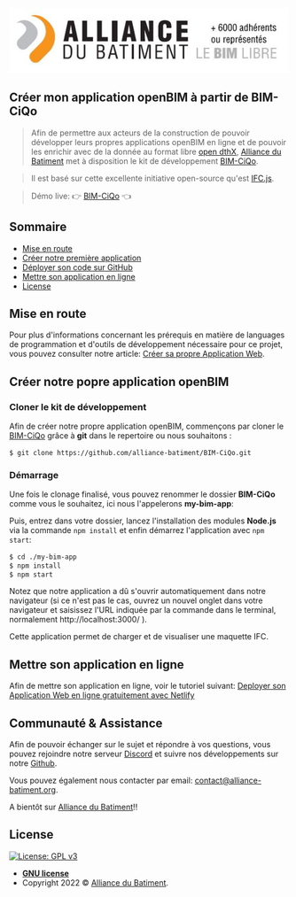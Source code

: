 ![BIM-CiQo](./AllianceBatiment.jpeg "BIM-CiQo")

## Créer mon application openBIM à partir de BIM-CiQo

> Afin de permettre aux acteurs de la construction de pouvoir développer leurs propres applications openBIM en ligne et de pouvoir les enrichir avec de la donnée au format libre <a href="https://alliance-batiment.org/open-dthx-langage-ouvert-et-libre-dacces-pour-decrire-les-composants/" target="_blank">open dthX</a>, <a href="https://alliance-batiment.org/" target="_blank">Alliance du Batiment</a> met à disposition le kit de développement <a href="https://github.com/alliance-batiment/bim-ciqo" target="_blank">BIM-CiQo</a>.

> Il est basé sur cette excellente initiative open-source qu'est <a href="https://ifcjs.github.io/info/" target="_blank">IFC.js</a>.

>Démo live: 👉 <a href="https://alliance-batiment.ciqo.eu/" target="_blank">BIM-CiQo</a> 👈

## Sommaire

- [Mise en route](#installations)
- [Créer notre première application](#create-my-own-app)
- [Déployer son code sur GitHub](#github)
- [Mettre son application en ligne](#online-webapp)
- [License](#license)

## <a name="installations"></a>Mise en route

Pour plus d'informations concernant les prérequis en matière de languages de programmation et d'outils de développement nécessaire pour ce projet, vous pouvez consulter notre article:
<a href="https://www.tridyme.com/fr/blog/dev-application-web/" target="_blank">Créer sa propre Application Web</a>.


## <a name="create-my-own-app"></a>Créer notre popre application openBIM

### Cloner le kit de développement

Afin de créer notre propre application openBIM, commençons par cloner le <a href="https://github.com/alliance-batiment/bim-ciqo" target="_blank">BIM-CiQo</a> grâce à **git** dans le repertoire ou nous souhaitons :
```shell
$ git clone https://github.com/alliance-batiment/BIM-CiQo.git
```

### Démarrage

Une fois le clonage finalisé, vous pouvez renommer le dossier **BIM-CiQo** comme vous le souhaitez, ici nous l'appelerons **my-bim-app**:


Puis, entrez dans votre dossier, lancez l'installation des modules **Node.js** via la commande `npm install` et enfin démarrez l'application avec `npm start`:

```shell
$ cd ./my-bim-app
$ npm install
$ npm start
```
Notez que notre application a dû s'ouvrir automatiquement dans notre navigateur (si ce n'est pas le cas, ouvrez un nouvel onglet dans votre navigateur et saisissez l'URL indiquée par la commande dans le terminal, normalement  http://localhost:3000/ ).

Cette application permet de charger et de visualiser une maquette IFC.


## <a name="online-webapp"></a>Mettre son application en ligne

Afin de mettre son application en ligne, voir le tutoriel suivant:
<a href="https://www.tridyme.com/fr/blog/deploiement-avec-netlify">Deployer son Application Web en ligne gratuitement avec Netlify</a>


## <a name="assistance"></a>Communauté & Assistance

Afin de pouvoir échanger sur le sujet et répondre à vos questions, vous pouvez rejoindre notre serveur <a href="https://discord.gg/b9xy9zVpTB" target="_blank">Discord</a> et suivre nos développements sur notre <a href="https://github.com/alliance-batiment?tab=repositories" target="_blank">Github</a>.

Vous pouvez également nous contacter par email: <a href="contact@alliance-batiment.org" target="_blank">contact@alliance-batiment.org</a>.



A bientôt sur <a href="https://alliance-batiment.org/">Alliance du Batiment</a>!!

## License

[![License: GPL v3](https://img.shields.io/badge/License-GPLv3-blue.svg)](https://www.gnu.org/licenses/gpl-3.0)

- **[GNU license](https://www.gnu.org/licenses/gpl-3.0.html)**
- Copyright 2022 © <a href="https://alliance-batiment.org/" target="_blank">Alliance du Batiment</a>.
